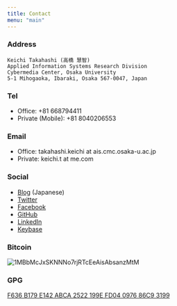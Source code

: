 ```yaml
---
title: Contact
menu: "main"
---
```


### Address

```
Keichi Takahashi (高橋 慧智)
Applied Information Systems Research Division
Cybermedia Center, Osaka University
5-1 Mihogaoka, Ibaraki, Osaka 567-0047, Japan
```

### Tel

- Office: +81 668794411
- Private (Mobile): +81 8040206553

### Email

- Office: takahashi.keichi at ais.cmc.osaka-u.ac.jp
- Private: keichi.t at me.com

### Social

- [Blog](https://blog.keichi.net/) (Japanese)
- [Twitter](https://twitter.com/_keichi_)
- [Facebook](https://www.facebook.com/keichi.t)
- [GitHub](https://github.com/keichi)
- [LinkedIn](https://www.linkedin.com/in/keichi/)
- [Keybase](https://keybase.io/keichi)

### Bitcoin

![1MBbMcJxSKNNNo7rjRTcEeAisAbsanzMtM](/images/bitcoin.png)

### GPG

[F636 B179 E142 ABCA 2522  199E FD04 0976 86C9 3199](https://pgp.mit.edu/pks/lookup?op=get&search=0xFD04097686C93199)
